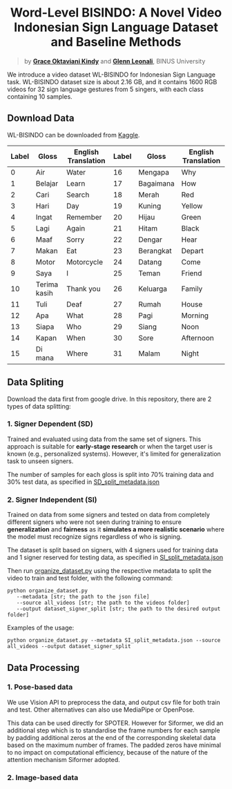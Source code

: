 <div align="center">
<h1>
<b>
Word-Level BISINDO: A Novel Video Indonesian Sign Language Dataset and Baseline Methods
</b>
</h1>
</div>

> by **[Grace Oktaviani Kindy](https://github.com/AceKinnn)** and **[Glenn Leonali](https://github.com/lenoel777)**, BINUS University<br>

We introduce a video dataset WL-BISINDO for Indonesian Sign Language task. WL-BISINDO dataset size is about 2.16 GB, and it contains 1600 RGB videos for 32 sign language gestures from 5 singers, with each class containing 10 samples.

## Download Data
WL-BISINDO can be downloaded from [Kaggle](https://www.kaggle.com/datasets/glennleonali/bbvd-all-videos).

| Label | Gloss           | English Translation | Label | Gloss           | English Translation |
|-------|------------------|----------------------|-------|------------------|----------------------|
| 0     | Air             | Water               | 16    | Mengapa         | Why                 |
| 1     | Belajar         | Learn               | 17    | Bagaimana       | How                 |
| 2     | Cari            | Search              | 18    | Merah           | Red                 |
| 3     | Hari            | Day                 | 19    | Kuning          | Yellow              |
| 4     | Ingat           | Remember            | 20    | Hijau           | Green               |
| 5     | Lagi            | Again               | 21    | Hitam           | Black               |
| 6     | Maaf            | Sorry               | 22    | Dengar          | Hear                |
| 7     | Makan           | Eat                 | 23    | Berangkat       | Depart              |
| 8     | Motor           | Motorcycle          | 24    | Datang          | Come                |
| 9     | Saya            | I                   | 25    | Teman           | Friend              |
| 10    | Terima kasih    | Thank you           | 26    | Keluarga        | Family              |
| 11    | Tuli            | Deaf                | 27    | Rumah           | House               |
| 12    | Apa             | What                | 28    | Pagi            | Morning             |
| 13    | Siapa           | Who                 | 29    | Siang           | Noon                |
| 14    | Kapan           | When                | 30    | Sore            | Afternoon           |
| 15    | Di mana         | Where               | 31    | Malam           | Night               |


## Data Spliting
Download the data first from google drive.
In this repository, there are 2 types of data splitting:
### 1. Signer Dependent (SD)
Trained and evaluated using data from the same set of signers. This approach is suitable for <b>early-stage research</b> or when the target user is known (e.g., personalized systems). However, it's limited for generalization task to unseen signers.

The number of samples for each gloss is split into 70% training data and 30% test data, as specified in [SD_split_metadata.json](https://github.com/AceKinnn/BBVD/blob/main/data_structuring/SD_split_metadata.json)

### 2. Signer Independent (SI)
Trained on data from some signers and tested on data from completely different signers who were not seen during training to ensure <b>generalization</b> and <b>fairness</b> as it <b>simulates a more realistic scenario</b> where the model must recognize signs regardless of who is signing.

The dataset is split based on signers, with 4 signers used for training data and 1 signer reserved for testing data, as specified in [SI_split_metadata.json](https://github.com/AceKinnn/BBVD/blob/main/data_structuring/SI_split_metadata.json)

Then run [organize_dataset.py](https://github.com/AceKinnn/BBVD/blob/main/organize_dataset.py) using the respective metadata to split the video to train and test folder, with the following command:
```shell
python organize_dataset.py
   --metadata [str; the path to the json file]
   --source all_videos [str; the path to the videos folder]
   --output dataset_signer_split [str; the path to the desired output folder]
```

Examples of the usage:
```shell
python organize_dataset.py --metadata SI_split_metadata.json --source all_videos --output dataset_signer_split
```

## Data Processing 
### 1. Pose-based data
We use Vision API to preprocess the data, and output csv file for both train and test. Other alternatives can also use MediaPipe or OpenPose.

This data can be used directly for SPOTER. However for Siformer, we did an additional step which is to standardise the frame numbers for each sample by padding additional zeros at the end of the corresponding skeletal data based on the maximum number of frames. The padded zeros have minimal to no impact on computational efficiency, because of the nature of the attention mechanism Siformer adopted.

### 2. Image-based data

